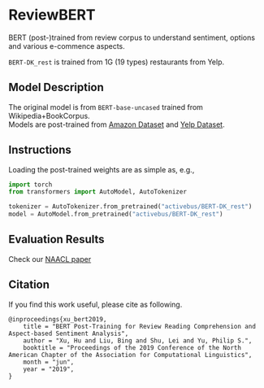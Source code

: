 # ReviewBERT

BERT (post-)trained from review corpus to understand sentiment, options and various e-commence aspects.

`BERT-DK_rest` is trained from 1G (19 types) restaurants from Yelp.  

## Model Description

The original model is from `BERT-base-uncased` trained from Wikipedia+BookCorpus.  
Models are post-trained from [Amazon Dataset](http://jmcauley.ucsd.edu/data/amazon/) and [Yelp Dataset](https://www.yelp.com/dataset/challenge/).  


## Instructions
Loading the post-trained weights are as simple as, e.g., 

```python
import torch
from transformers import AutoModel, AutoTokenizer

tokenizer = AutoTokenizer.from_pretrained("activebus/BERT-DK_rest")
model = AutoModel.from_pretrained("activebus/BERT-DK_rest")

```


## Evaluation Results

Check our [NAACL paper](https://www.aclweb.org/anthology/N19-1242.pdf) 


## Citation
If you find this work useful, please cite as following.
```
@inproceedings{xu_bert2019,
    title = "BERT Post-Training for Review Reading Comprehension and Aspect-based Sentiment Analysis",
    author = "Xu, Hu and Liu, Bing and Shu, Lei and Yu, Philip S.",
    booktitle = "Proceedings of the 2019 Conference of the North American Chapter of the Association for Computational Linguistics",
    month = "jun",
    year = "2019",
}
```

